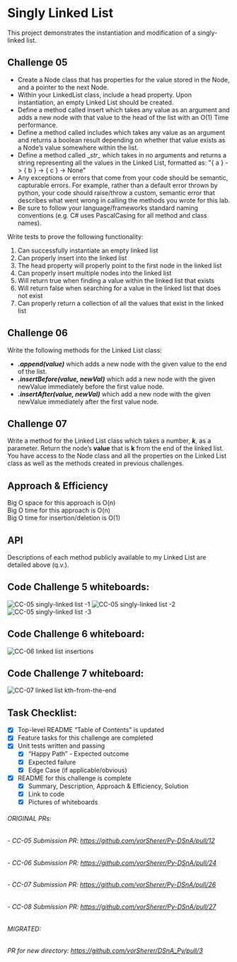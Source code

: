 # Singly Linked List
This project demonstrates the instantiation and modification of a singly-linked list.

## Challenge 05
* Create a Node class that has properties for the value stored in the Node, and a pointer to the next Node.
* Within your LinkedList class, include a head property. Upon instantiation, an empty Linked List should be created.
* Define a method called insert which takes any value as an argument and adds a new node with that value to the head of the list with an O(1) Time performance.
* Define a method called includes which takes any value as an argument and returns a boolean result depending on whether that value exists as a Node’s value somewhere within the list.
* Define a method called \__str__ which takes in no arguments and returns a string representing all the values in the Linked List, formatted as:
"{ a } -> { b } -> { c } -> None"
* Any exceptions or errors that come from your code should be semantic, capturable errors. For example, rather than a default error thrown by python, your code should raise/throw a custom, semantic error that describes what went wrong in calling the methods you wrote for this lab.
* Be sure to follow your language/frameworks standard naming conventions (e.g. C# uses PascalCasing for all method and class names).

Write tests to prove the following functionality: <br>
1. Can successfully instantiate an empty linked list
1. Can properly insert into the linked list
1. The head property will properly point to the first node in the linked list
1. Can properly insert multiple nodes into the linked list
1. Will return true when finding a value within the linked list that exists
1. Will return false when searching for a value in the linked list that does not exist
1. Can properly return a collection of all the values that exist in the linked list

## Challenge 06
Write the following methods for the Linked List class: <br>
* __*.append(value)*__ which adds a new node with the given value to the end of the list. <br>
* __*.insertBefore(value, newVal)*__ which add a new node with the given newValue immediately before the first value node. <br>
* __*.insertAfter(value, newVal)*__ which add a new node with the given newValue immediately after the first value node.

## Challenge 07
Write a method for the Linked List class which takes a number, __*k*__, as a parameter. Return the node’s __value__ that is __k__ from the end of the linked list. <br>
You have access to the Node class and all the properties on the Linked List class as well as the methods created in previous challenges.

## Approach & Efficiency
Big O space for this approach is O(n) <br>
Big O time for this approach is O(n) <br>
Big O time for insertion/deletion is O(1) <br>

## API
Descriptions of each method publicly available to my Linked List are detailed above (q.v.).

## Code Challenge 5 whiteboards:
![CC-05 singly-linked list -1](./assets/linked_list_WB-1.png)
![CC-05 singly-linked list -2](./assets/linked_list_WB-2.png)
![CC-05 singly-linked list -3](./assets/linked_list_WB-3.png)

## Code Challenge 6 whiteboard:
![CC-06 linked list insertions](assets/CC-06_ll-insertions_WB.png)

## Code Challenge 7 whiteboard:
![CC-07 linked list kth-from-the-end](./assets/CC-07_ll-kth-from-end_WB.png)


## Task Checklist: <br>
- [X] Top-level README “Table of Contents” is updated <br>
- [X] Feature tasks for this challenge are completed <br>
- [X] Unit tests written and passing <br>
    - [X] “Happy Path” - Expected outcome <br>
    - [X] Expected failure <br>
    - [X] Edge Case (if applicable/obvious) <br>
- [X] README for this challenge is complete <br>
    - [X] Summary, Description, Approach & Efficiency, Solution <br>
    - [X] Link to code <br>
    - [X] Pictures of whiteboards <br>

###### ORIGINAL PRs:
###### - CC-05 Submission PR: https://github.com/vorSherer/Py-DSnA/pull/12

###### - CC-06 Submission PR: https://github.com/vorSherer/Py-DSnA/pull/24

###### - CC-07 Submission PR: https://github.com/vorSherer/Py-DSnA/pull/26

###### - CC-08 Submission PR: https://github.com/vorSherer/Py-DSnA/pull/27

###### MIGRATED:
###### PR for new directory: https://github.com/vorSherer/DSnA_Py/pull/3

